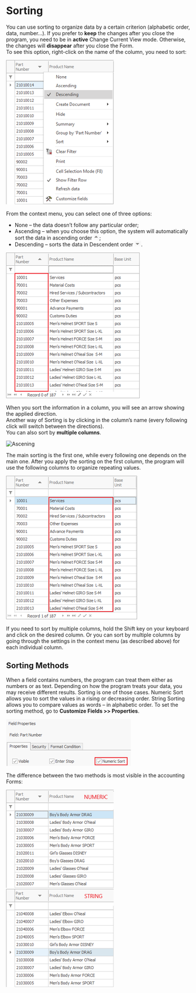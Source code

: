 # Sorting

You can use sorting to organize data by a certain criterion (alphabetic order, data, number…). If you prefer to <b>keep</b> the changes after you close the program, you need to be in <b>active</b> Change Current View mode. Otherwise, the changes will <b>disappear</b> after you close the Form. <br>
To see this option, right-click on the name of the column, you need to sort:<br>

![Descening](pictures/descening.png)

From the context menu, you can select one of three options:

- None – the data doesn’t follow any particular order;
- Ascending – when you choose this option, the system will automatically sort the data in ascending order ![Up](pictures/up.png);
- Descending – sorts the data in Descendent order ![Down](pictures/down.png).

![Sorted main column](pictures/sorted-main-column.png)

When you sort the information in a column, you will see an arrow showing the applied direction. <br>
Another way of Sorting is by clicking in the column’s name (every following click will switch between the directions). <br>
You can also sort by <b>multiple columns</b>. 

![Ascening](pictures/ascening.png)

The main sorting is the first one, while every following one depends on the main one. After you apply the sorting on the first column, the program will use the following columns to organize repeating values. 

![Sorted second column](pictures/sorted-second-column.png)

If you need to sort by multiple columns, hold the Shift key on your keyboard and click on the desired column. Or you can sort by multiple columns by going through the settings in the context menu (as described above) for each individual column.

## Sorting Methods

When a field contains numbers, the program can treat them either as numbers or as text. Depending on how the program treats your data, you may receive different results. Sorting is one of those cases. Numeric Sort allows you to sort the values in a rising or decreasing order. String Sorting allows you to compare values as words – in alphabetic order. To set the sorting method, go to <b>Customize Fields >> Properties</b>.

![Numeric sort](pictures/numeric-sort.png)

The difference between the two methods is most visible in the accounting Forms:

![Numeric Sorted Form](pictures/numeric-sorted-form.png) ![String Sorted Form](pictures/string-sorted-fort.png)
